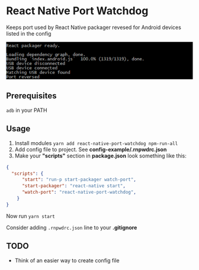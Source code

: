 # React Native Port Watchdog
Keeps port used by React Native packager revesed for Android devices listed in the config

![Screenshot](https://raw.githubusercontent.com/fearmear/react-native-port-watchdog/master/docs/screenshot.png)

## Prerequisites
`adb` in your PATH

## Usage

1. Install modules `yarn add react-native-port-watchdog npm-run-all`
1. Add config file to project. See **config-example/.rnpwdrc.json**
1. Make your **"scripts"** section in **package.json** look something like this:
```json
{
  "scripts": {
      "start": "run-p start-packager watch-port",
      "start-packager": "react-native start",
      "watch-port": "react-native-port-watchdog",
    }
}
```

Now run `yarn start`

Consider adding `.rnpwdrc.json` line to your **.gitignore**

## TODO
- Think of an easier way to create config file
